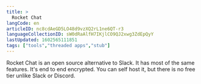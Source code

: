 ```yaml
---
title: >
  Rocket Chat
langCode: en
articleID: nc8cdAeGD5LO48d9vzXQ2rL1ne6QT-r3
languageCollectionID: sW0dRaAlfH7IKjlCO9QJ2xwg3ZdEpQyY
lastUpdated: 1602565111851
tags: ["tools","threaded apps","stub"]
---
```


Rocket Chat is an open source alternative to Slack. It has most of the same features. It's end to end encrypted. You can self host it, but there is no free tier unlike Slack or Discord.